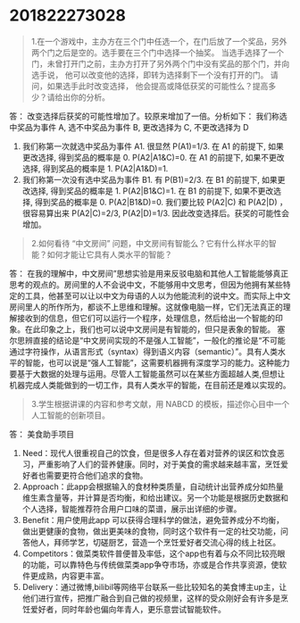 # 201822273028
>1.在一个游戏中，主办方在三个门中任选一个，在门后放了一个奖品，另外两个门之后是空的。选手要在三个门中选择一个抽奖。 当选手选择了一个门，未曾打开门之前，主办方打开了另外两个门中没有奖品的那个门，并向选手说， 他可以改变他的选择，即转为选择剩下一个没有打开的门。 请问，如果选手此时改变选择， 他会提高或降低获奖的可能性么？提高多少？请给出你的分析。

答：
改变选择后获奖的可能性增加了。较原来增加了一倍。分析如下：
我们称选中奖品为事件 A, 选不中奖品为事件 B, 更改选择为 C, 不更改选择为 D 
1) 我们称第一次就选中奖品为事件 A1. 很显然 P(A1)=1/3. 
在 A1 的前提下, 如果更改选择, 得到奖品的概率是 0. P(A2|A1&C)=0. 
在 A1 的前提下, 如果不更改选择, 得到奖品的概率是 1. P(A2|A1&D)=1. 
2) 我们称第一次没有选中奖品为事件 B1. 有 P(B1)=2/3. 
在 B1 的前提下, 如果更改选择, 得到奖品的概率是 1. P(A2|B1&C)=1. 
在 B1 的前提下, 如果不更改选择, 得到奖品的概率是 0. P(A2|B1&D)=0. 
我们要比较 P(A2|C) 和 P(A2|D) ，很容易算出来 P(A2|C)=2/3, P(A2|D)=1/3. 
因此改变选择后。获奖的可能性会增加。

>2.如何看待 “中文房间” 问题，中文房间有智能么？它有什么样水平的智能？如何才能让它具有人类水平的智能？

答：
在我的理解中，中文房间”思想实验是用来反驳电脑和其他人工智能能够真正思考的观点的。房间里的人不会说中文，不能够用中文思考，但因为他拥有某些特定的工具，他甚至可以让以中文为母语的人以为他能流利的说中文。而实际上中文房间里人的所作所为，都谈不上思维和理解。这就像电脑一样，它们无法真正的理解接收到的信息，但它们可以运行一个程序，处理信息，然后给出一个智能的印象。在此印象之上，我们也可以说中文房间是有智能的，但只是表象的智能。
 塞尔思辨直接的结论是“中文房间实现的不是强人工智能”，一般化的推论是“不可能通过字符操作，从语言形式（syntax）得到语义内容（semantic）”。具有人类水平的智能，也可以说是“强人工智能”，这需要机器拥有深度学习的能力。这种能力要基于大数据的处理与运用。尽管人工智能虽然可以在某些方面超越人类,但想让机器完成人类能做到的一切工作，具有人类水平的智能，在目前还是难以实现的。

>3.学生根据讲课的内容和参考文献，用 NABCD 的模板，描述你心目中一个人工智能的创新项目。

答：
美食助手项目
1) Need：现代人很重视自己的饮食，但是很多人存在着对营养的误区和饮食恶习，严重影响了人们的营养健康。同时，对于美食的需求越来越丰富，烹饪爱好者也需要更符合他们追求的食物。
2) Approach：此app会根据输入的食材种类质量，自动统计出营养成分如热量维生素含量等，并计算是否均衡，和给出建议。另一个功能是根据历史数据和个人选择，智能推荐符合用户口味的菜谱，展示出详细的步骤。
3) Benefit：用户使用此app 可以获得合理科学的做法，避免营养成分不均衡，做出更健康的食物，做出更美味的食物，同时这个软件有一定的社交功能，问答他人，拜师学艺，切磋厨艺，营造一个烹饪爱好者交流心得的线上社区。
4) Competitors：做菜类软件普便普及率低，这个app也有着与众不同比较亮眼的功能，可以靠特色与传统做菜类app争夺市场，亦或是合作共享资源，使软件更成熟，内容更丰富。
5) Delivery：通过微博,bilibil等网络平台联系一些比较知名的美食博主up主，让他们进行宣传，把推广融合到自己做的视频里，这样的受众刚好会有许多是烹饪爱好者，同时年龄也偏向年青人，更乐意尝试智能软件。
